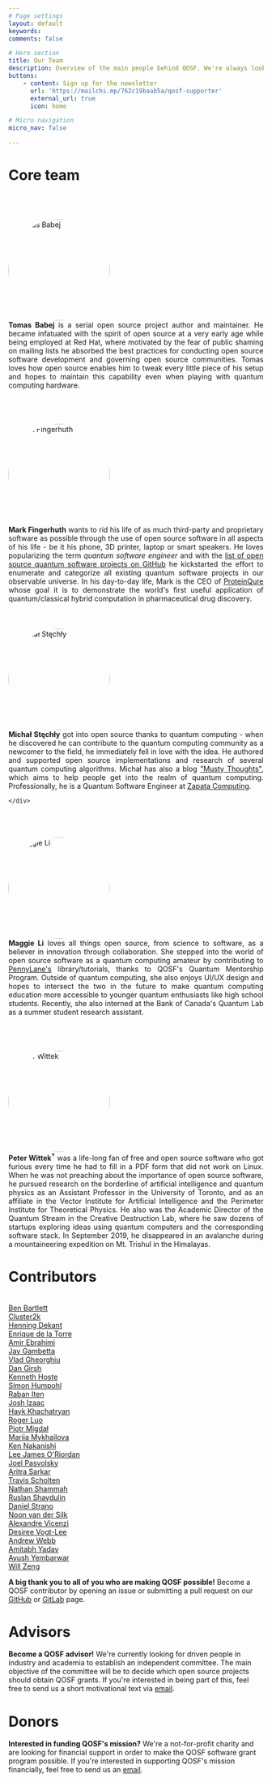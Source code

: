 ```yaml
---
# Page settings
layout: default
keywords:
comments: false

# Hero section
title: Our Team
description: Overview of the main people behind QOSF. We're always looking for new people so hit us up if you're interested!
buttons:
    - content: Sign up for the newsletter
      url: 'https://mailchi.mp/762c19baab5a/qosf-supporter'
      external_url: true
      icon: home

# Micro navigation
micro_nav: false

---
```


# Core team
<br>

<div class='row'>
    <div class='col-md-4'>
        <br>
        <br>
        <img style='border-radius:50%;' src='/assets/img/team/tomas.jpg' alt='Tomas Babej' width="200px">
    </div>
    <div class='col-md-8' style='text-align: justify;'>
       <b>Tomas Babej</b>
       is a serial open source project author and maintainer. He became infatuated with the spirit of open source at a very early age while being employed at Red Hat, where motivated by the fear of public shaming on mailing lists he absorbed the best practices for conducting open source software development and governing open source communities. Tomas loves how open source enables him to tweak every little piece of his setup and hopes to maintain this capability even when playing with quantum computing hardware.
    </div>
</div>

<br>
<br>

<div class='row'>
    <div class='col-md-4'>
        <br>
        <br>
        <img style='border-radius:50%;' src='/assets/img/team/mark.jpg' alt='Mark Fingerhuth' width="200px">
    </div>
    <div class='col-md-8' style='text-align: justify;'>
       <b>Mark Fingerhuth</b> wants to rid his life of as much third-party and proprietary software as possible through the use of open source software in all aspects of his life - be it his phone, 3D printer, laptop or smart speakers. He loves popularizing the term <i>quantum software engineer</i> and with the <a href="https://github.com/qosf/os_quantum_software">list of open source quantum software projects on GitHub</a> he kickstarted the effort to enumerate and categorize all existing quantum software projects in our observable universe. In his day-to-day life, Mark is the CEO of <a href="https://proteinqure.com">ProteinQure</a> whose goal it is to demonstrate the world's first useful application of quantum/classical hybrid computation in pharmaceutical drug discovery.
    </div>
</div>

<br>
<br>

<div class='row'>
    <div class='col-md-4'>
        <br>
        <img style='border-radius:50%;' src='/assets/img/team/michal.png' alt='Michał Stęchły' width="200px">
    </div>
    <div class='col-md-8' style='text-align: justify;'>
       <b>Michał Stęchły</b> got into open source thanks to quantum computing - when he discovered he can contribute to the quantum computing community as a newcomer to the field, he immediately fell in love with the idea. He authored and supported open source implementations and research of several quantum computing algorithms. Michał has also a blog <a href="www.mustythoughts.com">"Musty Thoughts"</a>, which aims to help people get into the realm of quantum computing. Professionally, he is a Quantum Software Engineer at <a href="www.zapatacomputing.com">Zapata Computing</a>.

    </div>
</div>

<br>
<br>

<div class='row'>
    <div class='col-md-4'>
        <br>
        <img style='border-radius:50%;' src='/assets/img/team/maggie.png' alt='Maggie Li' width="200px">
    </div>
    <div class='col-md-8' style='text-align: justify;'>
       <b>Maggie Li</b> loves all things open source, from science to software,
       as a believer in innovation through collaboration. She stepped into the
       world of open source software as a quantum computing amateur by
       contributing to <a
       href="https://github.com/XanaduAI/pennylane">PennyLane's</a>
       library/tutorials, thanks to QOSF's Quantum Mentorship Program. Outside
       of quantum computing, she also enjoys UI/UX design and hopes to
       intersect the two in the future to make quantum computing education more
       accessible to younger quantum enthusiasts like high school students.
       Recently, she also interned at the Bank of Canada's Quantum Lab as a
       summer student research assistant.
    </div>
</div>

<br>
<br>

<div class='row'>
    <div class='col-md-4'>
        <br>
        <br>
        <img style='border-radius:50%;' src='/assets/img/team/peter.jpg' alt='Peter Wittek' width="200px">
    </div>
    <div class='col-md-8' style='text-align: justify;'>
        <b>Peter Wittek<sup>&#8224;</sup></b> was a life-long fan of free and open source software who got furious every time he had to fill in a PDF form that did not work on Linux. When he was not preaching about the importance of open source software, he pursued research on the borderline of artificial intelligence and quantum physics as an Assistant Professor in the University of Toronto, and as an affiliate in the Vector Institute for Artificial Intelligence and the Perimeter Institute for Theoretical Physics. He also was the Academic Director of the Quantum Stream in the Creative Destruction Lab, where he saw dozens of startups exploring ideas using quantum computers and the corresponding software stack. In September 2019, he disappeared in an avalanche during a mountaineering expedition on Mt. Trishul in the Himalayas.
    </div>
</div>

# Contributors
<br>
<a href="https://github.com/bencbartlett">Ben Bartlett</a>
<br>
<a href="https://github.com/kernelpanik23">Cluster2k</a>
<br>
<a href="https://github.com/quaxquax">Henning Dekant</a>
<br>
<a href="https://github.com/indisoluble">Enrique de la Torre</a>
<br>
<a href="https://github.com/amirebrahimi">Amir Ebrahimi</a>
<br>
<a href="https://github.com/jaygambetta">Jay Gambetta</a>
<br>
<a href="https://github.com/vsoftco">Vlad Gheorghiu</a>
<br>
<a href="https://github.com/dangirsh">Dan Girsh</a>
<br>
<a href="https://github.com/boegel">Kenneth Hoste</a>
<br>
<a href="https://github.com/terrorfisch">Simon Humpohl</a>
<br>
<a href="https://github.com/rabaniten">Raban Iten</a>
<br>
<a href="https://github.com/josh146">Josh Izaac</a>
<br>
<a href="https://github.com/haykkh">Hayk Khachatryan</a>
<br>
<a href="https://github.com/Roger-luo">Roger Luo</a>
<br>
<a href="https://github.com/stared">Piotr Migdał</a>
<br>
<a href="https://github.com/tcNickolas">Mariia Mykhailova</a>
<br>
<a href="https://github.com/ken-nakanishi">Ken Nakanishi</a>
<br>
<a href="https://github.com/mlxd">Lee James O'Riordan</a>
<br>
<a href="https://github.com/JoelPasvolsky">Joel Pasvolsky</a>
<br>
<a href="https://github.com/prince-ph0en1x">Aritra Sarkar</a>
<br>
<a href="https://github.com/Travis-S-IBM">Travis Scholten</a>
<br>
<a href="https://github.com/nathanshammah">Nathan Shammah</a>
<br>
<a href="https://github.com/rsln-s">Ruslan Shaydulin</a>
<br>
<a href="https://github.com/WrathfulSpatula">Daniel Strano</a>
<br>
<a href="https://github.com/silky">Noon van der Silk</a>
<br>
<a href="https://github.com/alexandrevicenzi">Alexandre Vicenzi</a>
<br>
<a href="https://github.com/desireevl">Desiree Vogt-Lee</a>
<br>
<a href="https://github.com/grey-area">Andrew Webb</a>
<br>
<a href="https://github.com/amitabhyadav">Amitabh Yadav</a>
<br>
<a href="https://github.com/subwayHareArmy">Ayush Yembarwar</a>
<br>
<a href="https://github.com/willzeng">Will Zeng</a>


<div class="callout callout--info">
    <p><strong>A big thank you to all of you who are making QOSF possible!</strong>
    Become a QOSF contributor by opening an issue or submitting a pull request on our <a href="https://github.com/qosf">GitHub</a> or <a href="https://gitlab.com/qosf">GitLab</a> page.
    </p>
</div>

# Advisors

<div class="callout callout--info">
    <p><strong>Become a QOSF advisor!</strong>
    We're currently looking for driven people in industry and academia to establish an independent committee. The main objective of the committee will be to decide which open source projects should obtain QOSF grants. If you're interested in being part of this, feel free to send us a short motivational text via <a href="mailto:applications@qosf.org">email</a>.
    </p>
</div>

# Donors

<div class="callout callout--info">
    <p><strong>Interested in funding QOSF's mission?</strong>
    We're a not-for-profit charity and are looking for financial support in order to make the QOSF software grant program possible. If you're interested in supporting QOSF's mission financially, feel free to send us an <a href="mailto:funding@qosf.org">email</a>.
    </p>
</div>
